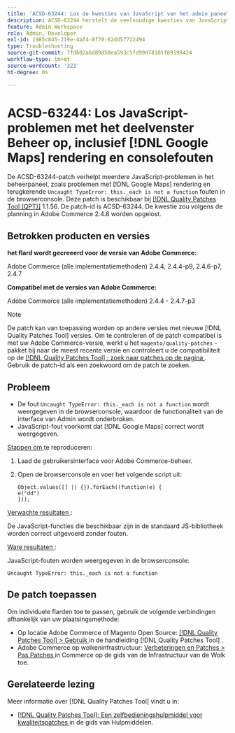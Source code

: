 ```yaml
---
title: 'ACSD-63244: Los de kwesties van JavaScript van het admin paneel, met inbegrip van  [!DNL Google Maps]  teruggevende en consolefouten op'
description: ACSD-63244 herstelt de veelvoudige kwesties van JavaScript in het admin paneel, met inbegrip van problemen met  [!DNL Google Maps]  teruggevend en terugkerend "Uncaught TypeError dit._each is not a function` errors in the browser console.
feature: Admin Workspace
role: Admin, Developer
exl-id: 1985c845-219e-4af4-8f70-62dd57722494
type: Troubleshooting
source-git-commit: 7fdb02a6d89d50ea593c5fd99d78101f89198424
workflow-type: tm+mt
source-wordcount: '323'
ht-degree: 0%

---
```


# ACSD-63244: Los JavaScript-problemen met het deelvenster Beheer op, inclusief [!DNL Google Maps] rendering en consolefouten

De ACSD-63244-patch verhelpt meerdere JavaScript-problemen in het beheerpaneel, zoals problemen met [!DNL Google Maps] rendering en terugkerende `Uncaught TypeError: this._each is not a function` fouten in de browserconsole. Deze patch is beschikbaar bij [[!DNL Quality Patches Tool (QPT)]](/help/tools/quality-patches-tool/quality-patches-tool-to-self-serve-quality-patches.md) 1.1.56. De patch-id is ACSD-63244. De kwestie zou volgens de planning in Adobe Commerce 2.4.8 worden opgelost.

## Betrokken producten en versies

**het flard wordt gecreeerd voor de versie van Adobe Commerce:**

Adobe Commerce (alle implementatiemethoden) 2.4.4, 2.4.4-p9, 2.4.6-p7, 2.4.7

**Compatibel met de versies van Adobe Commerce:**

Adobe Commerce (alle implementatiemethoden) 2.4.4 - 2.4.7-p3

>[!NOTE]
>
>De patch kan van toepassing worden op andere versies met nieuwe [!DNL Quality Patches Tool] versies. Om te controleren of de patch compatibel is met uw Adobe Commerce-versie, werkt u het `magento/quality-patches` -pakket bij naar de meest recente versie en controleert u de compatibiliteit op de [[!DNL Quality Patches Tool] : zoek naar patches op de pagina ](https://experienceleague.adobe.com/tools/commerce-quality-patches/index.html) . Gebruik de patch-id als een zoekwoord om de patch te zoeken.

## Probleem

* De fout `Uncaught TypeError: this._each is not a function` wordt weergegeven in de browserconsole, waardoor de functionaliteit van de interface van Admin wordt onderbroken.
* JavaScript-fout voorkomt dat [!DNL Google Maps] correct wordt weergegeven.

<u> Stappen om </u> te reproduceren:

1. Laad de gebruikersinterface voor Adobe Commerce-beheer.
1. Open de browserconsole en voer het volgende script uit:

   ```
   Object.values([] || {}).forEach((function(e) {  
   e("dd")  
   }));  
   ```

<u> Verwachte resultaten </u>:

De JavaScript-functies die beschikbaar zijn in de standaard JS-bibliotheek worden correct uitgevoerd zonder fouten.

<u> Ware resultaten </u>:

JavaScript-fouten worden weergegeven in de browserconsole:

```
Uncaught TypeError: this._each is not a function
```

## De patch toepassen

Om individuele flarden toe te passen, gebruik de volgende verbindingen afhankelijk van uw plaatsingsmethode:

* Op locatie Adobe Commerce of Magento Open Source: [[!DNL Quality Patches Tool] > Gebruik ](/help/tools/quality-patches-tool/usage.md) in de handleiding [!DNL Quality Patches Tool] .
* Adobe Commerce op wolkeninfrastructuur: [ Verbeteringen en Patches > Pas Patches ](https://experienceleague.adobe.com/docs/commerce-cloud-service/user-guide/develop/upgrade/apply-patches.html) in Commerce op de gids van de Infrastructuur van de Wolk toe.

## Gerelateerde lezing

Meer informatie over [!DNL Quality Patches Tool] vindt u in:

* [[!DNL Quality Patches Tool]: Een zelfbedieningshulpmiddel voor kwaliteitspatches ](/help/tools/quality-patches-tool/quality-patches-tool-to-self-serve-quality-patches.md) in de gids van Hulpmiddelen.
